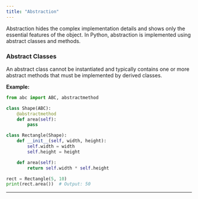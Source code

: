 ```yaml
---
title: "Abstraction"
---
```


Abstraction hides the complex implementation details and shows only the essential features of the object. In Python, abstraction is implemented using abstract classes and methods.

### Abstract Classes

An abstract class cannot be instantiated and typically contains one or more abstract methods that must be implemented by derived classes.

**Example:**
```python
from abc import ABC, abstractmethod

class Shape(ABC):
    @abstractmethod
    def area(self):
        pass

class Rectangle(Shape):
    def __init__(self, width, height):
        self.width = width
        self.height = height

    def area(self):
        return self.width * self.height

rect = Rectangle(5, 10)
print(rect.area())  # Output: 50
```

---